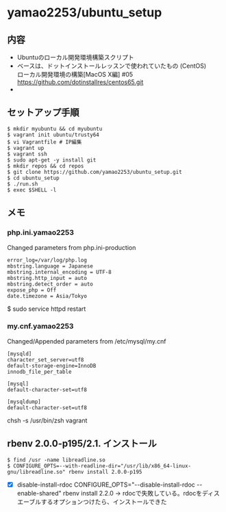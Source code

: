 # yamao2253/ubuntu_setup

## 内容
* Ubuntuのローカル開発環境構築スクリプト
* ベースは、ドットインストールレッスンで使われていたもの (CentOS)  
  ローカル開発環境の構築[MacOS X編] #05  
  https://github.com/dotinstallres/centos65.git
* 

## セットアップ手順
    $ mkdir myubuntu && cd myubuntu
    $ vagrant init ubuntu/trusty64
    $ vi Vagrantfile # IP編集
    $ vagrant up
    $ vagrant ssh
    $ sudo apt-get -y install git
    $ mkdir repos && cd repos
    $ git clone https://github.com/yamao2253/ubuntu_setup.git
    $ cd ubuntu_setup
    $ ./run.sh
    $ exec $SHELL -l

## メモ
### php.ini.yamao2253
Changed parameters from php.ini-production

    error_log=/var/log/php.log
    mbstring.language = Japanese
    mbstring.internal_encoding = UTF-8
    mbstring.http_input = auto
    mbstring.detect_order = auto
    expose_php = Off
    date.timezone = Asia/Tokyo

$ sudo service httpd restart

### my.cnf.yamao2253
Changed/Appended parameters from /etc/mysql/my.cnf

    [mysqld] 
    character_set_server=utf8
    default-storage-engine=InnoDB
    innodb_file_per_table
    
    [mysql]
    default-character-set=utf8
    
    [mysqldump]
    default-character-set=utf8



chsh -s /usr/bin/zsh vagrant


## rbenv 2.0.0-p195/2.1. インストール
    $ find /usr -name libreadline.so
    $ CONFIGURE_OPTS=--with-readline-dir="/usr/lib/x86_64-linux-gnu/libreadline.so" rbenv install 2.0.0-p195

- [x] disable-install-rdoc
CONFIGURE_OPTS="--disable-install-rdoc --enable-shared" rbenv install 2.2.0
→ rdocで失敗している。rdocをディスエーブルするオプションつけたら、インストールできた
